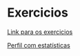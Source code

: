 # Exercicios

[Link para os exercicios](https://judge.beecrowd.com/pt/problems/index/1)

[Perfil com estatísticas](https://judge.beecrowd.com/pt/users/statistics/421980)